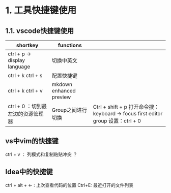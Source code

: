 # 1. 工具快捷键使用

## 1.1. vscode快捷键使用



|shortkey|functions||
|--------|--------|--------|
|ctrl + p -> display language| 切换中英文||
|ctrl + k ctrl + s| 配置快捷键||
|ctrl + k ctrl + v| mkdown enhanced preview||
|ctrl + 0 ：切到最左边的资源管理器| Group之间进行切换 |Ctrl + shift + p 打开命令搜： keyboard -> focus first editor group 设置：ctrl + 0|


## vs中vim的快捷键
ctrl + v  ： 列模式和复制粘贴冲突 ？

## Idea中的快捷键

ctrl + alt + <-  :  上次查看代码的位置
Ctrl+E: 最近打开的文件列表




